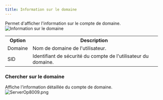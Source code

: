 ```yaml
---
title: Information sur le domaine
---
```

Permet d&apos;afficher l&apos;information sur le compte de domaine.  
![Information sur le domaine](/img/fr/server/ServerOp8008.png) 

<table>
	<tr>
		<th>
Option 
		</th>
		<th>
Description 
		</th>
	</tr>
	<tr>
		<td>
Domaine 
		</td>
		<td>
Nom de domaine de l&apos;utilisateur. 
		</td>
	</tr>
	<tr>
		<td>
SID 
		</td>
		<td>
Identifiant de sécurité du compte de l&apos;utilisateur du domaine. 
		</td>
	</tr>
</table>

### Chercher sur le domaine 

Affiche l&apos;information détaillée du compte de domaine.  
![ServerOp8009.png](/img/fr/server/ServerOp8009.png) 


